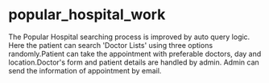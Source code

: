 # popular_hospital_work
The Popular Hospital searching process is improved by auto query logic. Here the patient can search 'Doctor Lists' using three options randomly.Patient can take the appointment with preferable doctors, day and location.Doctor's form and patient details are handled by admin. Admin can send the information of appointment by email.


